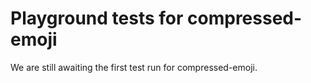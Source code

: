 # Playground tests for compressed-emoji
We are still awaiting the first test run for compressed-emoji.
